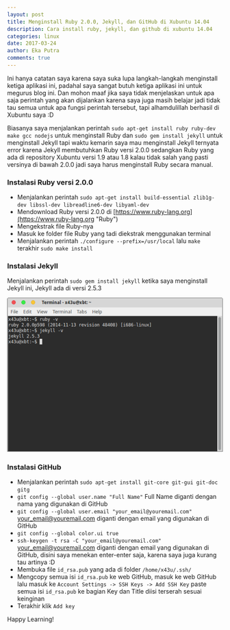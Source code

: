 ```yaml
---
layout: post
title: Menginstall Ruby 2.0.0, Jekyll, dan GitHub di Xubuntu 14.04
description: Cara install ruby, jekyll, dan github di xubuntu 14.04
categories: linux
date: 2017-03-24
author: Eka Putra
comments: true
---
```


Ini hanya catatan saya karena saya suka lupa langkah-langkah menginstall ketiga aplikasi ini, padahal saya sangat butuh ketiga aplikasi ini untuk megurus blog ini. Dan mohon maaf jika saya tidak menjelaskan untuk apa saja perintah yang akan dijalankan karena saya juga masih belajar jadi tidak tau semua untuk apa fungsi perintah tersebut, tapi alhamdulillah berhasil di Xubuntu saya :D

Biasanya saya menjalankan perintah `sudo apt-get install ruby ruby-dev make gcc nodejs` untuk menginstall Ruby dan `sudo gem install jekyll` untuk menginstall Jekyll tapi waktu kemarin saya mau menginstall Jekyll ternyata error karena Jekyll membutuhkan Ruby versi 2.0.0 sedangkan Ruby yang ada di repository Xubuntu versi 1.9 atau 1.8 kalau tidak salah yang pasti versinya di bawah 2.0.0 jadi saya harus menginstall Ruby secara manual.

### Instalasi Ruby versi 2.0.0
- Menjalankan perintah `sudo apt-get install build-essential zlib1g-dev libssl-dev libreadline6-dev libyaml-dev`
- Mendownload Ruby versi 2.0.0 di [https://www.ruby-lang.org](https://www.ruby-lang.org "Ruby")
- Mengekstrak file Ruby-nya
- Masuk ke folder file Ruby yang tadi diekstrak menggunakan terminal
- Menjalankan perintah `./configure --prefix=/usr/local` lalu `make` terakhir `sudo make install`

### Instalasi Jekyll
Menjalankan perintah `sudo gem install jekyll` ketika saya menginstall Jekyll ini, Jekyll ada di versi 2.5.3

![Ruby Jekyll](/img/ruby-jekyll.png "Ruby Jekyll")

### Instalasi GitHub
- Menjalankan perintah `sudo apt-get install git-core git-gui git-doc gitg`
- `git config --global user.name "Full Name"` Full Name diganti dengan nama yang digunakan di GitHub
- `git config --global user.email "your_email@youremail.com"` your_email@youremail.com diganti dengan email yang digunakan di GitHub
- `git config --global color.ui true`
- `ssh-keygen -t rsa -C "your_email@youremail.com"` your_email@youremail.com diganti dengan email yang digunakan di GitHub, disini saya menekan enter-enter saja, karena saya juga kurang tau artinya :D
- Membuka file `id_rsa.pub` yang ada di folder `/home/x43u/.ssh/`
- Mengcopy semua isi `id_rsa.pub` ke web GitHub, masuk ke web GitHub lalu masuk ke `Account Settings -> SSH Keys -> Add SSH Key` paste semua isi `id_rsa.pub` ke bagian Key dan Title diisi terserah sesuai keinginan
- Terakhir klik `Add key`

Happy Learning!